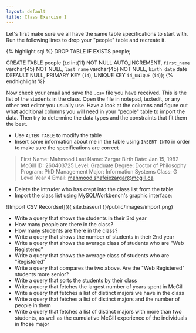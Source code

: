 ```yaml
---
layout: default
title: Class Exercise 1
---
```


Let's first make sure we all have the same table specifications to start with. Run the following lines to drop your "people" table and recreate it.

{% highlight sql %}
DROP TABLE IF EXISTS people;

CREATE TABLE people (`id` int(11) NOT NULL AUTO_INCREMENT,
`first_name` varchar(45) NOT NULL,
`last_name` varchar(45) NOT NULL,
`birth_date` date DEFAULT NULL,
PRIMARY KEY (`id`),
UNIQUE KEY `id_UNIQUE` (`id`));
{% endhighlight %}

Now check your email and save the `.csv` file you have received. This is the list of the students in the class. Open the file in notepad, textedit, or any other text editor you usually use. Have a look at the columns and figure out what additional columns you will need in your "people" table to import the data. Then try to determine the data types and the constraints that fit them the best.

- Use `ALTER TABLE` to modify the table
- Insert some information about me in the table using `INSERT INTO` in order to make sure the specifications are correct

> First Name: Mahmood
> Last Name: Zargar
> Birth Date: Jan 15, 1982
> McGill ID: 260403725
> Level: Graduate
> Degree: Doctor of Philosophy
> Program: PhD Management
> Major: Information Systems
> Class: G Level Year 4
> Email: mahmood.shafeiezargar@mcgill.ca

- Delete the intruder who has crept into the class list from the table
- Import the class list using MySQLWorkbench's graphic interface:

![Import CSV Recordset]({{ site.baseurl }}/public/images/import.png)

- Write a query that shows the students in their 3rd year
- How many people are there in the class?
- How many students are there in the class?
- Write a query that shows the number of students in their 2nd year
- Write a query that shows the average class of students who are "Web Registered"
- Write a query that shows the average class of students who are "Registered"
- Write a query that compares the two above. Are the "Web Registered" students  more senior?
- Write a query that sorts the students by their class
- Write a query that fetches the largest number of years spent in McGill
- Write a query that fetches a list of distinct majors we have in the class
- Write a query that fetches a list of distinct majors and the number of people in them
- Write a query that fetches a list of distinct majors with more than two students, as well as the cumulative McGill experience of the individuals in those major
